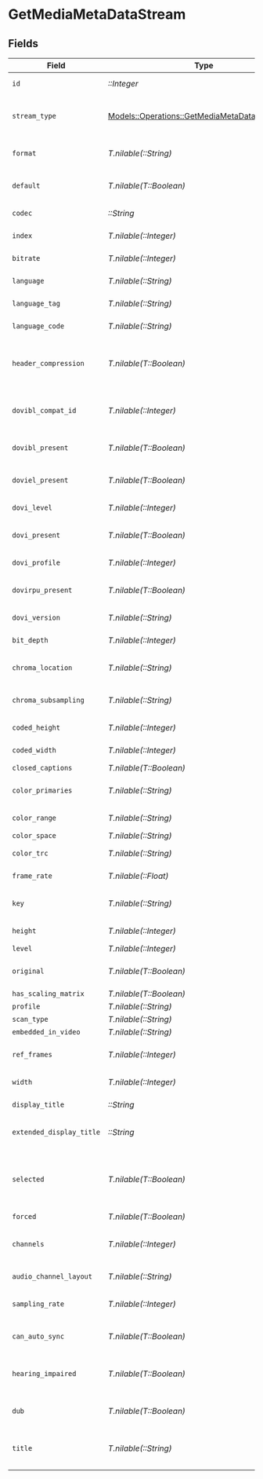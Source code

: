 # GetMediaMetaDataStream


## Fields

| Field                                                                                                   | Type                                                                                                    | Required                                                                                                | Description                                                                                             | Example                                                                                                 |
| ------------------------------------------------------------------------------------------------------- | ------------------------------------------------------------------------------------------------------- | ------------------------------------------------------------------------------------------------------- | ------------------------------------------------------------------------------------------------------- | ------------------------------------------------------------------------------------------------------- |
| `id`                                                                                                    | *::Integer*                                                                                             | :heavy_check_mark:                                                                                      | Unique stream identifier.                                                                               | 1002625                                                                                                 |
| `stream_type`                                                                                           | [Models::Operations::GetMediaMetaDataStreamType](../../models/operations/getmediametadatastreamtype.md) | :heavy_check_mark:                                                                                      | Stream type:<br/>  - 1 = video<br/>  - 2 = audio<br/>  - 3 = subtitle<br/>                              | 1                                                                                                       |
| `format`                                                                                                | *T.nilable(::String)*                                                                                   | :heavy_minus_sign:                                                                                      | Format of the stream (e.g., srt).                                                                       | srt                                                                                                     |
| `default`                                                                                               | *T.nilable(T::Boolean)*                                                                                 | :heavy_minus_sign:                                                                                      | Indicates if this stream is default.                                                                    | true                                                                                                    |
| `codec`                                                                                                 | *::String*                                                                                              | :heavy_check_mark:                                                                                      | Codec used by the stream.                                                                               | hevc                                                                                                    |
| `index`                                                                                                 | *T.nilable(::Integer)*                                                                                  | :heavy_minus_sign:                                                                                      | Index of the stream.                                                                                    | 0                                                                                                       |
| `bitrate`                                                                                               | *T.nilable(::Integer)*                                                                                  | :heavy_minus_sign:                                                                                      | Bitrate of the stream.                                                                                  | 24743                                                                                                   |
| `language`                                                                                              | *T.nilable(::String)*                                                                                   | :heavy_minus_sign:                                                                                      | Language of the stream.                                                                                 | English                                                                                                 |
| `language_tag`                                                                                          | *T.nilable(::String)*                                                                                   | :heavy_minus_sign:                                                                                      | Language tag (e.g., en).                                                                                | en                                                                                                      |
| `language_code`                                                                                         | *T.nilable(::String)*                                                                                   | :heavy_minus_sign:                                                                                      | ISO language code.                                                                                      | eng                                                                                                     |
| `header_compression`                                                                                    | *T.nilable(T::Boolean)*                                                                                 | :heavy_minus_sign:                                                                                      | Indicates whether header compression is enabled.                                                        | true                                                                                                    |
| `dovibl_compat_id`                                                                                      | *T.nilable(::Integer)*                                                                                  | :heavy_minus_sign:                                                                                      | Dolby Vision BL compatibility ID.                                                                       | 1                                                                                                       |
| `dovibl_present`                                                                                        | *T.nilable(T::Boolean)*                                                                                 | :heavy_minus_sign:                                                                                      | Indicates if Dolby Vision BL is present.                                                                | true                                                                                                    |
| `doviel_present`                                                                                        | *T.nilable(T::Boolean)*                                                                                 | :heavy_minus_sign:                                                                                      | Indicates if Dolby Vision EL is present.                                                                | false                                                                                                   |
| `dovi_level`                                                                                            | *T.nilable(::Integer)*                                                                                  | :heavy_minus_sign:                                                                                      | Dolby Vision level.                                                                                     | 6                                                                                                       |
| `dovi_present`                                                                                          | *T.nilable(T::Boolean)*                                                                                 | :heavy_minus_sign:                                                                                      | Indicates if Dolby Vision is present.                                                                   | true                                                                                                    |
| `dovi_profile`                                                                                          | *T.nilable(::Integer)*                                                                                  | :heavy_minus_sign:                                                                                      | Dolby Vision profile.                                                                                   | 8                                                                                                       |
| `dovirpu_present`                                                                                       | *T.nilable(T::Boolean)*                                                                                 | :heavy_minus_sign:                                                                                      | Indicates if Dolby Vision RPU is present.                                                               | true                                                                                                    |
| `dovi_version`                                                                                          | *T.nilable(::String)*                                                                                   | :heavy_minus_sign:                                                                                      | Dolby Vision version.                                                                                   | 1.0                                                                                                     |
| `bit_depth`                                                                                             | *T.nilable(::Integer)*                                                                                  | :heavy_minus_sign:                                                                                      | Bit depth of the video stream.                                                                          | 10                                                                                                      |
| `chroma_location`                                                                                       | *T.nilable(::String)*                                                                                   | :heavy_minus_sign:                                                                                      | Chroma sample location.                                                                                 | topleft                                                                                                 |
| `chroma_subsampling`                                                                                    | *T.nilable(::String)*                                                                                   | :heavy_minus_sign:                                                                                      | Chroma subsampling format.                                                                              | 4:2:0                                                                                                   |
| `coded_height`                                                                                          | *T.nilable(::Integer)*                                                                                  | :heavy_minus_sign:                                                                                      | Coded video height.                                                                                     | 1608                                                                                                    |
| `coded_width`                                                                                           | *T.nilable(::Integer)*                                                                                  | :heavy_minus_sign:                                                                                      | Coded video width.                                                                                      | 3840                                                                                                    |
| `closed_captions`                                                                                       | *T.nilable(T::Boolean)*                                                                                 | :heavy_minus_sign:                                                                                      | N/A                                                                                                     | true                                                                                                    |
| `color_primaries`                                                                                       | *T.nilable(::String)*                                                                                   | :heavy_minus_sign:                                                                                      | Color primaries used.                                                                                   | bt2020                                                                                                  |
| `color_range`                                                                                           | *T.nilable(::String)*                                                                                   | :heavy_minus_sign:                                                                                      | Color range (e.g., tv).                                                                                 | tv                                                                                                      |
| `color_space`                                                                                           | *T.nilable(::String)*                                                                                   | :heavy_minus_sign:                                                                                      | Color space.                                                                                            | bt2020nc                                                                                                |
| `color_trc`                                                                                             | *T.nilable(::String)*                                                                                   | :heavy_minus_sign:                                                                                      | Color transfer characteristics.                                                                         | smpte2084                                                                                               |
| `frame_rate`                                                                                            | *T.nilable(::Float)*                                                                                    | :heavy_minus_sign:                                                                                      | Frame rate of the stream.                                                                               | 23.976                                                                                                  |
| `key`                                                                                                   | *T.nilable(::String)*                                                                                   | :heavy_minus_sign:                                                                                      | Key to access this stream part.                                                                         | /library/streams/216389                                                                                 |
| `height`                                                                                                | *T.nilable(::Integer)*                                                                                  | :heavy_minus_sign:                                                                                      | Height of the video stream.                                                                             | 1602                                                                                                    |
| `level`                                                                                                 | *T.nilable(::Integer)*                                                                                  | :heavy_minus_sign:                                                                                      | Video level.                                                                                            | 150                                                                                                     |
| `original`                                                                                              | *T.nilable(T::Boolean)*                                                                                 | :heavy_minus_sign:                                                                                      | Indicates if this is the original stream.                                                               | true                                                                                                    |
| `has_scaling_matrix`                                                                                    | *T.nilable(T::Boolean)*                                                                                 | :heavy_minus_sign:                                                                                      | N/A                                                                                                     | false                                                                                                   |
| `profile`                                                                                               | *T.nilable(::String)*                                                                                   | :heavy_minus_sign:                                                                                      | Video profile.                                                                                          | main 10                                                                                                 |
| `scan_type`                                                                                             | *T.nilable(::String)*                                                                                   | :heavy_minus_sign:                                                                                      | N/A                                                                                                     | progressive                                                                                             |
| `embedded_in_video`                                                                                     | *T.nilable(::String)*                                                                                   | :heavy_minus_sign:                                                                                      | N/A                                                                                                     | progressive                                                                                             |
| `ref_frames`                                                                                            | *T.nilable(::Integer)*                                                                                  | :heavy_minus_sign:                                                                                      | Number of reference frames.                                                                             | 1                                                                                                       |
| `width`                                                                                                 | *T.nilable(::Integer)*                                                                                  | :heavy_minus_sign:                                                                                      | Width of the video stream.                                                                              | 3840                                                                                                    |
| `display_title`                                                                                         | *::String*                                                                                              | :heavy_check_mark:                                                                                      | Display title for the stream.                                                                           | 4K DoVi/HDR10 (HEVC Main 10)                                                                            |
| `extended_display_title`                                                                                | *::String*                                                                                              | :heavy_check_mark:                                                                                      | Extended display title for the stream.                                                                  | 4K DoVi/HDR10 (HEVC Main 10)                                                                            |
| `selected`                                                                                              | *T.nilable(T::Boolean)*                                                                                 | :heavy_minus_sign:                                                                                      | Indicates if this stream is selected (applicable for audio streams).                                    | true                                                                                                    |
| `forced`                                                                                                | *T.nilable(T::Boolean)*                                                                                 | :heavy_minus_sign:                                                                                      | N/A                                                                                                     | true                                                                                                    |
| `channels`                                                                                              | *T.nilable(::Integer)*                                                                                  | :heavy_minus_sign:                                                                                      | Number of audio channels (for audio streams).                                                           | 6                                                                                                       |
| `audio_channel_layout`                                                                                  | *T.nilable(::String)*                                                                                   | :heavy_minus_sign:                                                                                      | Audio channel layout.                                                                                   | 5.1(side)                                                                                               |
| `sampling_rate`                                                                                         | *T.nilable(::Integer)*                                                                                  | :heavy_minus_sign:                                                                                      | Sampling rate for the audio stream.                                                                     | 48000                                                                                                   |
| `can_auto_sync`                                                                                         | *T.nilable(T::Boolean)*                                                                                 | :heavy_minus_sign:                                                                                      | Indicates if the stream can auto-sync.                                                                  | false                                                                                                   |
| `hearing_impaired`                                                                                      | *T.nilable(T::Boolean)*                                                                                 | :heavy_minus_sign:                                                                                      | Indicates if the stream is for the hearing impaired.                                                    | true                                                                                                    |
| `dub`                                                                                                   | *T.nilable(T::Boolean)*                                                                                 | :heavy_minus_sign:                                                                                      | Indicates if the stream is a dub.                                                                       | true                                                                                                    |
| `title`                                                                                                 | *T.nilable(::String)*                                                                                   | :heavy_minus_sign:                                                                                      | Optional title for the stream (e.g., language variant).                                                 | SDH                                                                                                     |